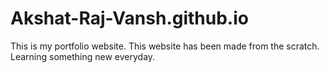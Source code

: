 # Akshat-Raj-Vansh.github.io
This is my portfolio website. This website has been made from the scratch. Learning something new everyday.

